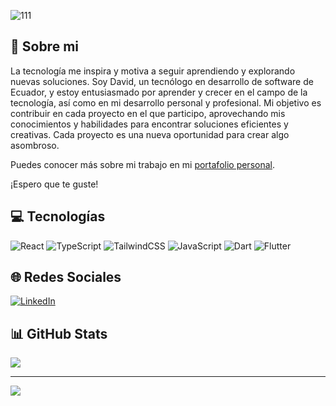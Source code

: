 ![111](https://github.com/user-attachments/assets/2b7a8abf-2a09-4eb3-9dc1-8db1cb278b48)

## 💫 Sobre mi
La tecnología me inspira y motiva a seguir aprendiendo y explorando nuevas soluciones. Soy David, un tecnólogo en desarrollo de software de Ecuador, y estoy entusiasmado por aprender y crecer en el campo de la tecnología, así como en mi desarrollo personal y profesional. Mi objetivo es contribuir en cada proyecto en el que participo, aprovechando mis conocimientos y habilidades para encontrar soluciones eficientes y creativas. Cada proyecto es una nueva oportunidad para crear algo asombroso.

Puedes conocer más sobre mi trabajo en mi [portafolio personal](https://portfolio-david-simba.vercel.app/).

¡Espero que te guste!

## 💻 Tecnologías
![React](https://img.shields.io/badge/react-%2320232a.svg?style=for-the-badge&logo=react&logoColor=%2361DAFB) 
![TypeScript](https://img.shields.io/badge/typescript-%23007ACC.svg?style=for-the-badge&logo=typescript&logoColor=white) 
![TailwindCSS](https://img.shields.io/badge/tailwindcss-%2338B2AC.svg?style=for-the-badge&logo=tailwind-css&logoColor=white) 
![JavaScript](https://img.shields.io/badge/javascript-%23323330.svg?style=for-the-badge&logo=javascript&logoColor=%23F7DF1E) 
![Dart](https://img.shields.io/badge/dart-%230175C2.svg?style=for-the-badge&logo=dart&logoColor=white) 
![Flutter](https://img.shields.io/badge/Flutter-%2302569B.svg?style=for-the-badge&logo=Flutter&logoColor=white)

## 🌐 Redes Sociales
[![LinkedIn](https://img.shields.io/badge/LinkedIn-%230077B5.svg?logo=linkedin&logoColor=white)](https://linkedin.com/in/cristian-simba) 


## 📊 GitHub Stats
![](https://github-readme-stats.vercel.app/api/top-langs/?username=cristian-simba&theme=github_dark&hide_border=false&include_all_commits=true&count_private=true&layout=compact)

---
[![](https://visitcount.itsvg.in/api?id=cristian-simba&icon=0&color=8)](https://visitcount.itsvg.in)

<!-- Proudly created with GPRM ( https://gprm.itsvg.in ) -->
